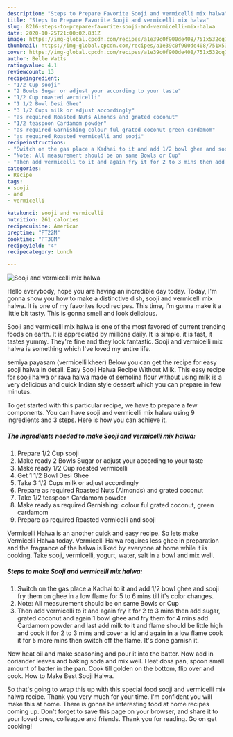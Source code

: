 ```yaml
---
description: "Steps to Prepare Favorite Sooji and vermicelli mix halwa"
title: "Steps to Prepare Favorite Sooji and vermicelli mix halwa"
slug: 8216-steps-to-prepare-favorite-sooji-and-vermicelli-mix-halwa
date: 2020-10-25T21:00:02.831Z
image: https://img-global.cpcdn.com/recipes/a1e39c0f900de408/751x532cq70/sooji-and-vermicelli-mix-halwa-recipe-main-photo.jpg
thumbnail: https://img-global.cpcdn.com/recipes/a1e39c0f900de408/751x532cq70/sooji-and-vermicelli-mix-halwa-recipe-main-photo.jpg
cover: https://img-global.cpcdn.com/recipes/a1e39c0f900de408/751x532cq70/sooji-and-vermicelli-mix-halwa-recipe-main-photo.jpg
author: Belle Watts
ratingvalue: 4.1
reviewcount: 13
recipeingredient:
- "1/2 Cup sooji"
- "2 Bowls Sugar or adjust your according to your taste"
- "1/2 Cup roasted vermicelli"
- "1 1/2 Bowl Desi Ghee"
- "3 1/2 Cups milk or adjust accordingly"
- "as required Roasted Nuts Almonds and grated coconut"
- "1/2 teaspoon Cardamom powder"
- "as required Garnishing colour ful grated coconut green cardamom"
- "as required Roasted vermicelli and sooji"
recipeinstructions:
- "Switch on the gas place a Kadhai to it and add 1/2 bowl ghee and sooji fry them on ghee in a low flame for 5 to 6 mins till it&#39;s color changes."
- "Note: All measurement should be on same Bowls or Cup"
- "Then add vermicelli to it and again fry it for 2 to 3 mins then add sugar, grated coconut and again 1 bowl ghee and fry them for 4 mins add Cardamom powder and last add milk to it and flame should be little high and cook it for 2 to 3 mins and cover a lid and again in a low flame cook it for 5 more mins then switch off the flame. It&#39;s done garnish it."
categories:
- Recipe
tags:
- sooji
- and
- vermicelli

katakunci: sooji and vermicelli 
nutrition: 261 calories
recipecuisine: American
preptime: "PT22M"
cooktime: "PT38M"
recipeyield: "4"
recipecategory: Lunch

---
```



![Sooji and vermicelli mix halwa](https://img-global.cpcdn.com/recipes/a1e39c0f900de408/751x532cq70/sooji-and-vermicelli-mix-halwa-recipe-main-photo.jpg)

Hello everybody, hope you are having an incredible day today. Today, I'm gonna show you how to make a distinctive dish, sooji and vermicelli mix halwa. It is one of my favorites food recipes. This time, I'm gonna make it a little bit tasty. This is gonna smell and look delicious.

Sooji and vermicelli mix halwa is one of the most favored of current trending foods on earth. It is appreciated by millions daily. It is simple, it is fast, it tastes yummy. They're fine and they look fantastic. Sooji and vermicelli mix halwa is something which I've loved my entire life.

semiya payasam (vermicelli kheer) Below you can get the recipe for easy sooji halwa in detail. Easy Sooji Halwa Recipe Without Milk. This easy recipe for sooji halwa or rava halwa made of semolina flour without using milk is a very delicious and quick Indian style dessert which you can prepare in few minutes.


To get started with this particular recipe, we have to prepare a few components. You can have sooji and vermicelli mix halwa using 9 ingredients and 3 steps. Here is how you can achieve it.

<!--inarticleads1-->

##### The ingredients needed to make Sooji and vermicelli mix halwa:

1. Prepare 1/2 Cup sooji
1. Make ready 2 Bowls Sugar or adjust your according to your taste
1. Make ready 1/2 Cup roasted vermicelli
1. Get 1 1/2 Bowl Desi Ghee
1. Take 3 1/2 Cups milk or adjust accordingly
1. Prepare as required Roasted Nuts (Almonds) and grated coconut
1. Take 1/2 teaspoon Cardamom powder
1. Make ready as required Garnishing: colour ful grated coconut, green cardamom
1. Prepare as required Roasted vermicelli and sooji


Vermicelli Halwa is an another quick and easy recipe. So lets make Vermicelli Halwa today. Vermicelli Halwa requires less ghee in preparation and the fragrance of the halwa is liked by everyone at home while it is cooking. Take sooji, vermicelli, yogurt, water, salt in a bowl and mix well. 

<!--inarticleads2-->

##### Steps to make Sooji and vermicelli mix halwa:

1. Switch on the gas place a Kadhai to it and add 1/2 bowl ghee and sooji fry them on ghee in a low flame for 5 to 6 mins till it&#39;s color changes.
1. Note: All measurement should be on same Bowls or Cup
1. Then add vermicelli to it and again fry it for 2 to 3 mins then add sugar, grated coconut and again 1 bowl ghee and fry them for 4 mins add Cardamom powder and last add milk to it and flame should be little high and cook it for 2 to 3 mins and cover a lid and again in a low flame cook it for 5 more mins then switch off the flame. It&#39;s done garnish it.


Now heat oil and make seasoning and pour it into the batter. Now add in coriander leaves and baking soda and mix well. Heat dosa pan, spoon small amount of batter in the pan. Cook till golden on the bottom, flip over and cook. How to Make Best Sooji Halwa. 

So that's going to wrap this up with this special food sooji and vermicelli mix halwa recipe. Thank you very much for your time. I'm confident you will make this at home. There is gonna be interesting food at home recipes coming up. Don't forget to save this page on your browser, and share it to your loved ones, colleague and friends. Thank you for reading. Go on get cooking!
